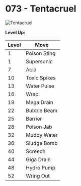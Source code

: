 # 073 - Tentacruel
![][073]

**Level Up:**

Level | Move
---   | ---
  1   | Poison Sting
  1   | Supersonic
  7   | Acid
 10   | Toxic Spikes
 13   | Water Pulse
 16   | Wrap
 19   | Mega Drain
 22   | Bubble Beam
 25   | Barrier
 28   | Poison Jab
 32   | Muddy Water
 36   | Sludge Bomb
 40   | Screech
 44   | Giga Drain
 48   | Hydro Pump
 52   | Wring Out



[073]: https://raw.githubusercontent.com/PokeAPI/sprites/master/sprites/pokemon/73.png "Tentacruel"
